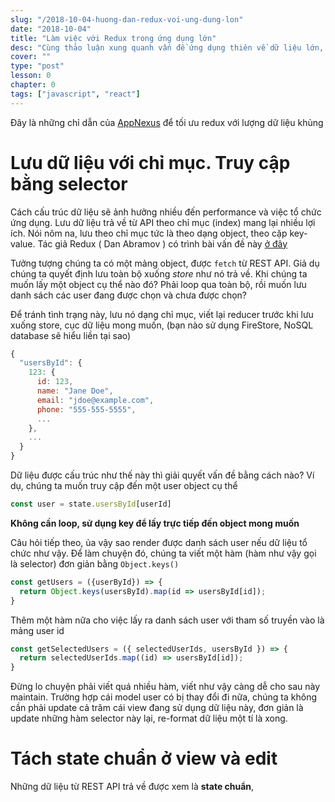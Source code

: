 ```yaml
---
slug: "/2018-10-04-huong-dan-redux-voi-ung-dung-lon"
date: "2018-10-04"
title: "Làm việc với Redux trong ứng dụng lớn"
desc: "Cùng thảo luận xung quanh vấn đề ứng dụng thiên về dữ liệu lớn, rất lớn"
cover: ""
type: "post"
lesson: 0
chapter: 0
tags: ["javascript", "react"]
---
```


Đây là những chỉ dẫn của [AppNexus](https://www.appnexus.com/) để tối ưu redux với lượng dữ liệu khủng

# Lưu dữ liệu với chỉ mục. Truy cập bằng selector

Cách cấu trúc dữ liệu sẽ ảnh hưởng nhiều đến performance và việc tổ chức ứng dụng. Lưu dữ liệu trả về từ API theo chỉ mục (index) mang lại nhiều lợi ích. Nói nôm na, lưu theo chỉ mục tức là theo dạng object, theo cặp key-value. Tác giả Redux ( Dan Abramov ) có trình bài vấn đề này [ở đây](https://egghead.io/lessons/javascript-redux-persisting-the-state-to-the-local-storage)

Tưởng tượng chúng ta có một mảng object, được `fetch` từ REST API. Giả dụ chúng ta quyết định lưu toàn bộ xuống *store* như nó trả về. Khi chúng ta muốn lấy một object cụ thể nào đó? Phải loop qua toàn bộ, rồi muốn lưu danh sách các user đang được chọn và chưa được chọn?

Để tránh tình trạng này, lưu nó dạng chỉ mục, viết lại reducer trước khi lưu xuống store, cục dữ liệu mong muốn, (bạn nào sử dụng FireStore, NoSQL database sẽ hiểu liền tại sao)

```js
{
  "usersById": {
    123: {
      id: 123,
      name: "Jane Doe",
      email: "jdoe@example.com",
      phone: "555-555-5555",
      ...
    },
    ...
  }
}
```

Dữ liệu được cấu trúc như thế này thì giải quyết vấn đề bằng cách nào? Ví dụ, chúng ta muốn truy cập đến một user object cụ thể

```js
const user = state.usersById[userId]
```

**Không cần loop, sử dụng key để lấy trực tiếp đến object mong muốn**

Câu hỏi tiếp theo, ủa vậy sao render được danh sách user nếu dữ liệu tổ chức như vậy. Để làm chuyện đó, chúng ta viết một hàm (hàm như vậy gọi là selector) đơn giản bằng `Object.keys()`

```js
const getUsers = ({userById}) => {
  return Object.keys(usersById).map(id => usersById[id]);
}
```

Thêm một hàm nữa cho việc lấy ra danh sách user với tham số truyền vào là mảng user id

```js
const getSelectedUsers = ({ selectedUserIds, usersById }) => {
  return selectedUserIds.map((id) => usersById[id]);
}
```

Đừng lo chuyện phải viết quá nhiều hàm, viết như vậy càng dễ cho sau này maintain. Trường hợp cái model user có bị thay đổi đi nữa, chúng ta không cần phải update cả trăm cái view đang sử dụng dữ liệu này, đơn giản là update những hàm selector này lại, re-format dữ liệu một tí là xong.

# Tách state chuẩn ở view và edit

Những dữ liệu từ REST API trả về được xem là **state chuẩn**,

